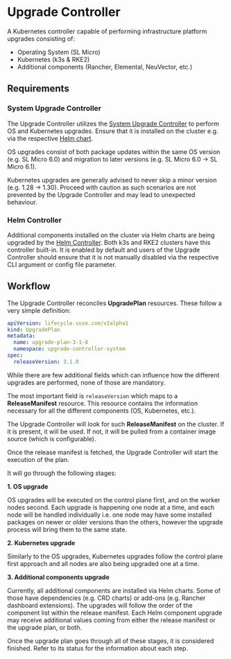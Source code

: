 # Upgrade Controller

A Kubernetes controller capable of performing infrastructure platform upgrades consisting of:
* Operating System (SL Micro)
* Kubernetes (k3s & RKE2)
* Additional components (Rancher, Elemental, NeuVector, etc.)

## Requirements

### System Upgrade Controller

The Upgrade Controller utilizes the [System Upgrade Controller](https://github.com/rancher/system-upgrade-controller)
to perform OS and Kubernetes upgrades. Ensure that it is installed on the cluster e.g. via the respective
[Helm chart](https://github.com/rancher/charts/tree/release-v2.9/charts/system-upgrade-controller/104.0.0%2Bup0.7.0).

OS upgrades consist of both package updates within the same OS version (e.g. SL Micro 6.0) and migration to later versions
(e.g. SL Micro 6.0 -> SL Micro 6.1).

Kubernetes upgrades are generally advised to never skip a minor version (e.g. 1.28 -> 1.30). Proceed with caution
as such scenarios are not prevented by the Upgrade Controller and may lead to unexpected behaviour.

### Helm Controller

Additional components installed on the cluster via Helm charts are being upgraded by the
[Helm Controller](https://github.com/k3s-io/helm-controller). Both k3s and RKE2 clusters have this controller
built-in. It is enabled by default and users of the Upgrade Controller should ensure that it is not manually
disabled via the respective CLI argument or config file parameter.

## Workflow

The Upgrade Controller reconciles **UpgradePlan** resources. These follow a very simple definition:

```yaml
apiVersion: lifecycle.suse.com/v1alpha1
kind: UpgradePlan
metadata:
  name: upgrade-plan-3-1-0
  namespace: upgrade-controller-system
spec:
  releaseVersion: 3.1.0
```

While there are few additional fields which can influence how the different upgrades are performed,
none of those are mandatory.

The most important field is `releaseVersion` which maps to a **ReleaseManifest** resource.
This resource contains the information necessary for all the different components (OS, Kubernetes, etc.).

The Upgrade Controller will look for such **ReleaseManifest** on the cluster. If it is present, it will be used.
If not, it will be pulled from a container image source (which is configurable).

Once the release manifest is fetched, the Upgrade Controller will start the execution of the plan.

It will go through the following stages:

**1. OS upgrade**

OS upgrades will be executed on the control plane first, and on the worker nodes second.
Each upgrade is happening one node at a time, and each node will be handled individually i.e.
one node may have some installed packages on newer or older versions than the others,
however the upgrade process will bring them to the same state.

**2. Kubernetes upgrade**

Similarly to the OS upgrades, Kubernetes upgrades follow the control plane first approach
and all nodes are also being upgraded one at a time.

**3. Additional components upgrade**

Currently, all additional components are installed via Helm charts. Some of those have dependencies (e.g. CRD charts)
or add-ons (e.g. Rancher dashboard extensions). The upgrades will follow the order of the component list within the release manifest.
Each Helm component upgrade may receive additional values coming from either the release manifest or the upgrade plan, or both.

Once the upgrade plan goes through all of these stages, it is considered finished. Refer to its status for the information about each step.
